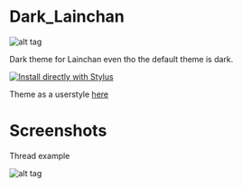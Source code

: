 # Dark_Lainchan
![alt tag](https://s14.postimg.org/vpjgk3o0h/home.png)

Dark theme for Lainchan even tho the default theme is dark.

[![Install directly with Stylus](https://img.shields.io/badge/Install%20directly%20with-Stylus-238b8b.svg)](https://rawgit.com/tkosamja/stylish-themes/master/lainchan/lainchan.user.css)

Theme as a userstyle [here](https://userstyles.org/styles/147488/dark-lainchan)

# Screenshots

Thread example

![alt tag](https://postimg.org/image/ec965mat9/)
